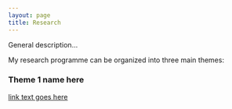 ```yaml
---
layout: page
title: Research
---
```


General description... 

My research programme can be organized into three main themes:

### Theme 1 name here

 [link text goes here]({{url}}/pdfs/pennell-amnat-2015.pdf)

